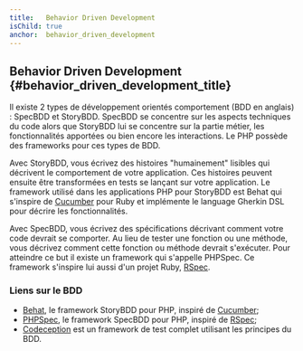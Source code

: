 ```yaml
---
title:   Behavior Driven Development
isChild: true
anchor:  behavior_driven_development
---
```


## Behavior Driven Development {#behavior_driven_development_title}

Il existe 2 types de développement orientés comportement (BDD en anglais) : SpecBDD et StoryBDD. SpecBDD se concentre sur les
aspects techniques du code alors que StoryBDD lui se concentre sur la partie métier, les fonctionnalités apportées ou
bien encore les interactions. Le PHP possède des frameworks pour ces types de BDD.

Avec StoryBDD, vous écrivez des histoires "humainement" lisibles qui décrivent le comportement de votre application.
Ces histoires peuvent ensuite être transformées en tests se lançant sur votre application. Le framework utilisé dans
les applications PHP pour StoryBDD est Behat qui s'inspire de [Cucumber] pour Ruby et implémente
le language Gherkin DSL pour décrire les fonctionnalités.

Avec SpecBDD, vous écrivez des spécifications décrivant comment votre code devrait se comporter. Au lieu de tester
une fonction ou une méthode, vous décrivez comment cette fonction ou méthode devrait s'exécuter. Pour atteindre ce but
il existe un framework qui s'appelle PHPSpec. Ce framework s'inspire lui aussi d'un projet Ruby,
[RSpec](http://rspec.info/).

### Liens sur le BDD

* [Behat](http://behat.org/), le framework StoryBDD pour PHP, inspiré de [Cucumber];
* [PHPSpec](http://www.phpspec.net/), le framework SpecBDD pour PHP, inspiré de [RSpec](http://rspec.info/);
* [Codeception](http://www.codeception.com) est un framework de test complet utilisant les principes du BDD.


[Cucumber]: https://cucumber.io/
